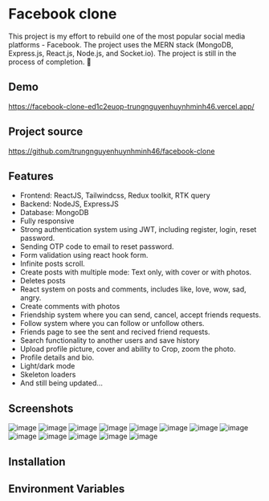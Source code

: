 # Facebook clone

This project is my effort to rebuild one of the most popular social media platforms - Facebook. The project uses the MERN stack (MongoDB, Express.js, React.js, Node.js, and Socket.io). The project is still in the process of completion. 🚀

## Demo

https://facebook-clone-ed1c2euop-trungnguyenhuynhminh46.vercel.app/

## Project source

https://github.com/trungnguyenhuynhminh46/facebook-clone

## Features

- Frontend: ReactJS, Tailwindcss, Redux toolkit, RTK query
- Backend: NodeJS, ExpressJS
- Database: MongoDB
- Fully responsive
- Strong authentication system using JWT, including register, login, reset password.
- Sending OTP code to email to reset password.
- Form validation using react hook form.
- Infinite posts scroll.
- Create posts with multiple mode: Text only, with cover or with photos.
- Deletes posts
- React system on posts and comments, includes like, love, wow, sad, angry.
- Create comments with photos
- Friendship system where you can send, cancel, accept friends requests.
- Follow system where you can follow or unfollow others.
- Friends page to see the sent and recived friend requests.
- Search functionality to another users and save history
- Upload profile picture, cover and ability to Crop, zoom the photo.
- Profile details and bio.
- Light/dark mode
- Skeleton loaders
- And still being updated...

## Screenshots

![image](https://res.cloudinary.com/dbrd0cias/image/upload/v1682591919/Facebook-clone%20demo%20images/Login_lfko0g.png)
![image](https://res.cloudinary.com/dbrd0cias/image/upload/v1682591919/Facebook-clone%20demo%20images/Register_j76pav.png)
![image](https://res.cloudinary.com/dbrd0cias/image/upload/v1682591919/Facebook-clone%20demo%20images/Confirm_account_l3edfm.png)
![image](https://res.cloudinary.com/dbrd0cias/image/upload/v1682591919/Facebook-clone%20demo%20images/Code_verification_zn06gn.png)
![image](https://res.cloudinary.com/dbrd0cias/image/upload/v1682591921/Facebook-clone%20demo%20images/Home_fxvyyy.png)
![image](https://res.cloudinary.com/dbrd0cias/image/upload/v1682591921/Facebook-clone%20demo%20images/Create_Posts_With_emoji_azhy57.png)
![image](https://res.cloudinary.com/dbrd0cias/image/upload/v1682591921/Facebook-clone%20demo%20images/Create_Posts_with_images_qxiy8g.png)
![image](https://res.cloudinary.com/dbrd0cias/image/upload/v1682591920/Facebook-clone%20demo%20images/Create_Posts_fbukqt.png)
![image](https://res.cloudinary.com/dbrd0cias/image/upload/v1682591920/Facebook-clone%20demo%20images/Post_reactions_nsnrwo.png)
![image](https://res.cloudinary.com/dbrd0cias/image/upload/v1682591921/Facebook-clone%20demo%20images/Post_Reaction_w10lkc.png)
![image](https://res.cloudinary.com/dbrd0cias/image/upload/v1682591921/Facebook-clone%20demo%20images/Profile_Page_rd0rky.png)
![image](https://res.cloudinary.com/dbrd0cias/image/upload/v1682591922/Facebook-clone%20demo%20images/Update_cover_picture_jahmjj.png)
![image](https://res.cloudinary.com/dbrd0cias/image/upload/v1682591920/Facebook-clone%20demo%20images/Update_Profile_Picture_huqtlc.png)

## Installation

## Environment Variables
